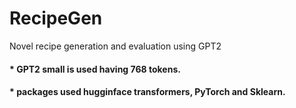 # RecipeGen
Novel recipe generation and evaluation using GPT2

#### * GPT2 small is used having 768 tokens. 
#### * packages used hugginface transformers, PyTorch and Sklearn.
